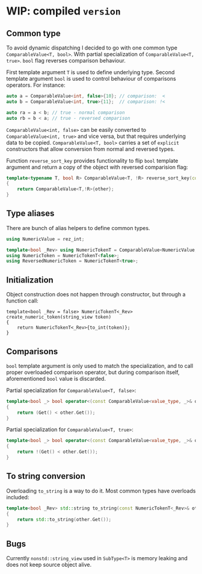 # WIP: compiled `version`

## Common type

To avoid dynamic dispatching I decided to go with one common type `ComparableValue<T, bool>`. 
With partial specialization of `ComparableValue<T, true>`. `bool` flag reverses comparison behaviour.

First template argument `T` is used to define underlying type.
Second template argument `bool` is used to control behaviour of comparisons operators. For instance:

```c++
auto a = ComparableValue<int, false>{10}; // comparison:  < 
auto b = ComparableValue<int, true>{11};  // comparison: !<

auto ra = a < b; // true - normal comparison
auto rb = b < a; // true - reversed comparison
```

`ComparableValue<int, false>` can be easily converted to `ComparableValue<int, true>` and vice versa, but that requires underlying data to be copied.
`ComparableValue<T, bool>` carries a set of `explicit` constructors that allow conversion from normal and reversed types.

Function `reverse_sort_key` provides functionality to flip `bool` template argument and return a copy of the object with reversed comparision flag:

```c++
template<typename T, bool R> ComparableValue<T, !R> reverse_sort_key(const ComparableValue<T, R>& other)
{
    return ComparableValue<T,!R>{other};
}
```

## Type aliases

There are bunch of alias helpers to define common types. 

```c++
using NumericValue = rez_int;

template<bool _Rev> using NumericTokenT = ComparableValue<NumericValue, _Rev>;
using NumericToken = NumericTokenT<false>;
using ReversedNumericToken = NumericTokenT<true>;
```

## Initialization

Object construction does not happen through constructor, but through a function call:

```
template<bool _Rev = false> NumericTokenT<_Rev> create_numeric_token(string_view token)
{
    return NumericTokenT<_Rev>{to_int(token)};
}
```

## Comparisons

`bool` template argument is only used to match the specialization, and to call proper overloaded comparison operator, 
but during comparison itself, aforementioned `bool` value is discarded.

Partial specialization for `ComparableValue<T, false>`:

```cpp
template<bool _> bool operator<(const ComparableValue<value_type, _>& other ) const REZ_NOEXCEPT
{
    return (Get() < other.Get());
}
```

Partial specialization for `ComparableValue<T, true>`:

```cpp
template<bool _> bool operator<(const ComparableValue<value_type, _>& other ) const REZ_NOEXCEPT
{
    return !(Get() < other.Get());
}
```

## To string conversion

Overloading `to_string` is a way to do it. Most common types have overloads included:

```c++
template<bool _Rev> std::string to_string(const NumericTokenT<_Rev>& other)
{
    return std::to_string(other.Get());
}
```

## Bugs

Currently `nonstd::string_view` used in `SubType<T>` is memory leaking and does not keep source object alive. 